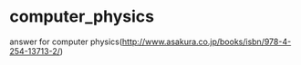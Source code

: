 # computer_physics
answer for computer physics(http://www.asakura.co.jp/books/isbn/978-4-254-13713-2/)
